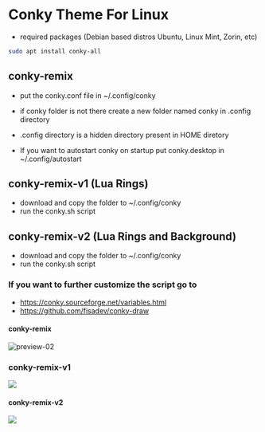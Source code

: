 # Conky Theme For Linux

* required packages (Debian based distros Ubuntu, Linux Mint, Zorin, etc)

```bash
sudo apt install conky-all
```

## conky-remix

* put the conky.conf file in ~/.config/conky

* if conky folder is not there create a new folder named conky in .config directory

* .config directory is a hidden directory present in HOME diretory

* If you want to autostart conky on startup put conky.desktop in ~/.config/autostart

## conky-remix-v1 (Lua Rings)

- download and copy the folder to ~/.config/conky
- run the conky.sh script

## conky-remix-v2 (Lua Rings and Background)

- download and copy the folder to ~/.config/conky
- run the conky.sh script



### If you want to further customize the script go to

* https://conky.sourceforge.net/variables.html
* https://github.com/fisadev/conky-draw

#### conky-remix

![preview-02](https://user-images.githubusercontent.com/76923011/194838536-06e0c5cb-d156-4338-923a-7e32e05bb5c4.png)

### conky-remix-v1

![](https://github.com/abhishek-mallav/conky-remix/blob/main/Preview/preview-04.png)

#### conky-remix-v2

![](https://github.com/abhishek-mallav/conky-remix/blob/main/Preview/preview-02.png)
